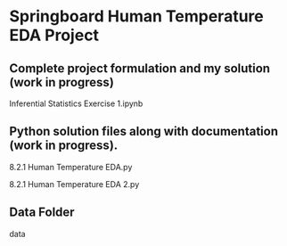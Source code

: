 # Springboard Human Temperature EDA Project

## Complete project formulation and my solution (work in progress)
Inferential Statistics Exercise 1.ipynb 

## Python solution files along with documentation (work in progress).
8.2.1 Human Temperature EDA.py 

8.2.1 Human Temperature EDA 2.py 

## Data Folder
data 
